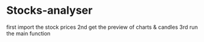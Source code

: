 # Stocks-analyser
first import the stock prices
2nd get the preview of charts & candles 
3rd run the main function

